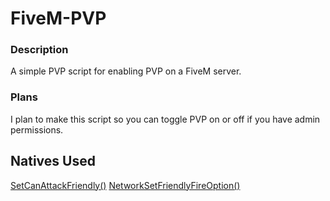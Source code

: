 # FiveM-PVP
### Description
A simple PVP script for enabling PVP on a FiveM server.

### Plans
I plan to make this script so you can toggle PVP on or off if you have admin permissions.

## Natives Used
[SetCanAttackFriendly()](https://docs.fivem.net/natives/?_0xB3B1CB349FF9C75D)
[NetworkSetFriendlyFireOption()](https://docs.fivem.net/natives/?_0xF808475FA571D823)